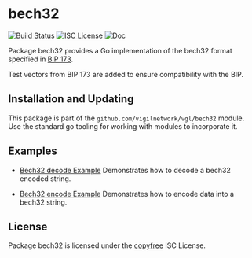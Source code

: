 bech32
==========

[![Build Status](https://github.com/vigilnetwork/vgl/workflows/Build%20and%20Test/badge.svg)](https://github.com/vigilnetwork/vgl/actions)
[![ISC License](https://img.shields.io/badge/license-ISC-blue.svg)](http://copyfree.org)
[![Doc](https://img.shields.io/badge/doc-reference-blue.svg)](https://pkg.go.dev/github.com/vigilnetwork/vgl/bech32)

Package bech32 provides a Go implementation of the bech32 format specified in
[BIP 173](https://github.com/bitcoin/bips/blob/master/bip-0173.mediawiki).

Test vectors from BIP 173 are added to ensure compatibility with the BIP.

## Installation and Updating

This package is part of the `github.com/vigilnetwork/vgl/bech32` module.  Use the
standard go tooling for working with modules to incorporate it.

## Examples

* [Bech32 decode Example](https://pkg.go.dev/github.com/vigilnetwork/vgl/bech32#example-Decode)
  Demonstrates how to decode a bech32 encoded string.

* [Bech32 encode Example](https://pkg.go.dev/github.com/vigilnetwork/vgl/bech32#example-Encode)
  Demonstrates how to encode data into a bech32 string.

## License

Package bech32 is licensed under the [copyfree](http://copyfree.org) ISC
License.
